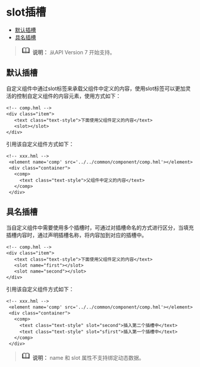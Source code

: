 # slot插槽<a name="ZH-CN_TOPIC_0000001164290730"></a>

-   [默认插槽](#zh-cn_topic_0000001127284840_section68133181214)
-   [具名插槽](#zh-cn_topic_0000001127284840_section18337143291211)

>![](../../public_sys-resources/icon-note.gif) **说明：** 
>从API Version 7 开始支持。

## 默认插槽<a name="zh-cn_topic_0000001127284840_section68133181214"></a>

自定义组件中通过slot标签来承载父组件中定义的内容，使用slot标签可以更加灵活的控制自定义组件的内容元素，使用方式如下：

```
<!-- comp.hml -->
<div class="item">  
   <text class="text-style">下面使用父组件定义的内容</text> 
   <slot></slot> 
</div>
```

引用该自定义组件方式如下：

```
<!-- xxx.hml --> 
 <element name='comp' src='../../common/component/comp.hml'></element>  
 <div class="container">  
   <comp>
     <text class="text-style">父组件中定义的内容</text> 
   </comp>  
 </div>
```

## 具名插槽<a name="zh-cn_topic_0000001127284840_section18337143291211"></a>

当自定义组件中需要使用多个插槽时，可通过对插槽命名的方式进行区分，当填充插槽内容时，通过声明插槽名称，将内容加到对应的插槽中。

```
<!-- comp.hml -->
<div class="item">  
   <text class="text-style">下面使用父组件定义的内容</text> 
   <slot name="first"></slot>
   <slot name="second"></slot> 
</div>
```

引用该自定义组件方式如下：

```
<!-- xxx.hml --> 
 <element name='comp' src='../../common/component/comp.hml'></element>  
 <div class="container">  
   <comp>
     <text class="text-style" slot="second">插入第二个插槽中</text> 
     <text class="text-style" slot="sfirst">插入第一个插槽中</text>
   </comp>  
 </div>
```

>![](../../public_sys-resources/icon-note.gif) **说明：** 
>name 和 slot 属性不支持绑定动态数据。

